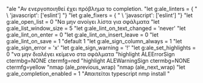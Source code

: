 "ale
"Αν ενεργοποιηθεί έχει πρόβλημα το completion.
"let g:ale_linters = {
"      \   'javascript': ['eslint']
"\}
"let g:ale_fixers = {
"      \   'javascript': ['eslint']
"\}
"let g:ale_open_list = 0 "Να μην ανοίγει λίστα για σφάλματα
"let g:ale_list_window_size = 5
"let g:ale_lint_on_text_changed = 'never'
"let g:ale_lint_on_enter = 0
"let g:ale_lint_on_insert_leave = 0
"let g:ale_lint_on_save = 1 "default 1
"let g:ale_sign_column_always = 1
"let g:ale_sign_error = 'x'
"let g:ale_sign_warning = '!'
"let g:ale_set_highlights = 0 "να μην διαλέγει κείμενο στα σφάλματα
"highlight ALEErrorSign ctermbg=NONE ctermfg=red
"highlight ALEWarningSign ctermbg=NONE ctermfg=yellow
"nmap <silent> <C-k> <Plug>(ale_previous_wrap)
"nmap <silent> <C-j> <Plug>(ale_next_wrap)
"let g:ale_completion_enabled = 1 "Απαιτείται typescript nmp install
"
